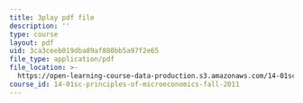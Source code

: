```yaml
---
title: 3play pdf file
description: ''
type: course
layout: pdf
uid: 3ca3ceeb019dba89af880bb5a97f2e65
file_type: application/pdf
file_location: >-
  https://open-learning-course-data-production.s3.amazonaws.com/14-01sc-principles-of-microeconomics-fall-2011/3ca3ceeb019dba89af880bb5a97f2e65_IuQjBqzmUKA.pdf
course_id: 14-01sc-principles-of-microeconomics-fall-2011
---
```

